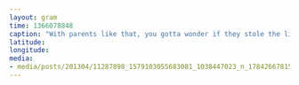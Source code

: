```yaml
---
layout: gram
time: 1366078848
caption: "With parents like that, you gotta wonder if they stole the little guy."
latitude: 
longitude: 
media:
- media/posts/201304/11287898_1579103055683081_1038447023_n_17842667815000351.jpg
---
```

